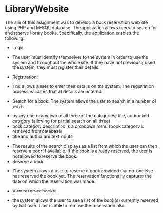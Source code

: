 # LibraryWebsite
The aim of this assignment was to develop a book reservation web site using PHP and MySQL database. The application allows users to search for and reserve library books. Specifically, the application enables the following:
- Login:
 * The user must identify themselves to the system in order to use the system and throughout the whole site. If they have not previously used the system, they must register their details.
- Registration:
 * This allows a user to enter their details on the system. The registration process validates that all details are entered.
- Search for a book:
 The system allows the user to search in a number of ways: 
 * by any one or any two or all three of the categories; title, author and category (allowing for partial search on all three)
 * book category description is a dropdown menu (book category is retrieved from database)
 * title and author are text inputs
- The results of the search displays as a list from which the user can then reserve a book if available. If the book is already reserved, the user is not allowed to reserve the book.
- Reserve a book:
 * The system allows a user to reserve a book provided that no-one else has reserved the book yet. The reservation functionality captures the date on which the reservation was made.
- View reserved books:
 * the system allows the user to see a list of the book(s) currently reserved by that user. User is able to remove the reservation also.
